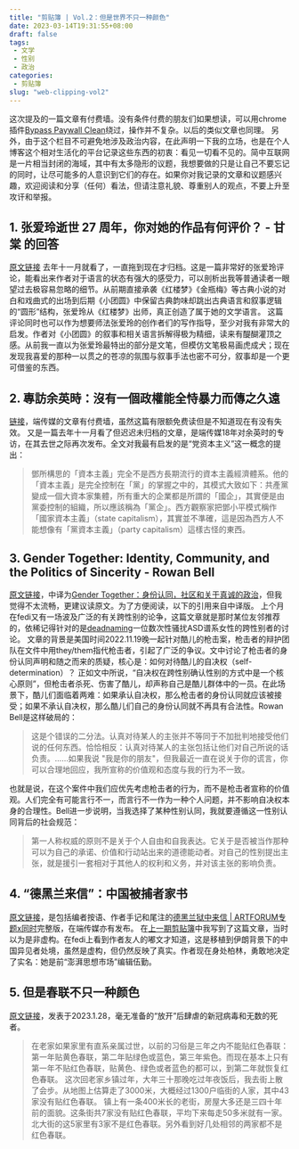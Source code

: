 ```yaml
---
title: "剪贴簿 | Vol.2：但是世界不只一种颜色"
date: 2023-03-14T19:31:55+08:00
draft: false
tags: 
 - 文学
 - 性别
 - 政治
categories: 
 - 剪贴簿
slug: "web-clipping-vol2"
---
```


这次提及的一篇文章有付费墙。没有条件付费的朋友们如果想读，可以用chrome插件[Bypass Paywall Clean](https://gitlab.com/magnolia1234/bypass-paywalls-chrome-clean)绕过，操作并不复杂。以后的类似文章也同理。
另外，由于这个栏目不可避免地涉及政治内容，在此声明一下我的立场，也是在个人博客这个相对生活化的平台记录这些东西的初衷：看见一切看不见的。简中互联网是一片相当封闭的海域，其中有太多隐形的议题，我想要做的只是让自己不要忘记的同时，让尽可能多的人意识到它们的存在。如果你对我记录的文章和议题感兴趣，欢迎阅读和分享（任何）看法，但请注意礼貌、尊重别人的观点，不要上升至攻讦和举报。

## 1. 张爱玲逝世 27 周年，你对她的作品有何评价？ - 甘棠 的回答
[原文链接](https://www.zhihu.com/question/552016449/answer/2670938879)
去年十一月就看了，一直拖到现在才归档。这是一篇非常好的张爱玲评论，能看出来作者对于语言的状态有强大的感受力，可以剖析出我等普通读者一眼望过去极容易忽略的细节。从前期直接承袭《红楼梦》《金瓶梅》等古典小说的对白和戏曲式的出场到后期《小团圆》中保留古典韵味却跳出古典语言和叙事逻辑的“圆形”结构，张爱玲从《红楼梦》出师，真正创造了属于她的文学语言。
这篇评论同时也可以作为想要师法张爱玲的创作者们的写作指导，至少对我有非常大的启发。作者对《小团圆》的叙事和相关语言拆解得极为精细，读来有醍醐灌顶之感。从前我一直以为张爱玲最特出的部分是文笔，但模仿文笔极易画虎成犬；现在发现我喜爱的那种一以贯之的苍凉的氛围与叙事手法也密不可分，叙事却是一个更可借鉴的东西。

## 2. 專訪余英時：沒有一個政權能全恃暴力而傳之久遠
[链接](https://theinitium.com/article/20180806-interview-luosiling-yuyingshi-china-regime/invite_token/LzapsncfRN)，端传媒的文章有付费墙，虽然这篇有限额免费读但是不知道现在有没有失效。
又是一篇去年十一月看了但迟迟未归档的文章，是端传媒18年对余英时的专访，在其去世之际再次发布。全文对我最有启发的是“党资本主义”这一概念的提出：
>鄧所構思的「資本主義」完全不是西方長期流行的資本主義經濟體系。他的「資本主義」是完全控制在「黨」的掌握之中的，其模式大致如下：共產黨變成一個大資本家集體，所有重大的企業都是所謂的「國企」，其實便是由黨委控制的組織，所以應該稱為「黨企」。西方觀察家把鄧小平模式稱作「國家資本主義」（state capitalism），其實並不準確，這是因為西方人不能想像有「黨資本主義」（party capitalism）這樣古怪的東西。

## 3. Gender Together: Identity, Community, and the Politics of Sincerity - Rowan Bell
[原文链接](https://blog.apaonline.org/2023/01/11/gender-together-identity-community-and-the-politics-of-sincerity/)，中译为[Gender Together：身份认同，社区和关于真诚的政治](https://mp.weixin.qq.com/s/jRkoFIf2SrLMjG1p_ib1Ow)，但我觉得不太流畅，更建议读原文。为了方便阅读，以下的引用来自中译版。
上个月在fedi又有一场波及广泛的有关跨性别的论争，这篇文章就是那时某位友邻推荐的，依稀记得针对的是[deadnaming](https://en.wikipedia.org/wiki/Deadnaming)一位数次性骚扰ASD谱系女性的跨性别者的讨论。
文章的背景是美国时间2022.11.19晚一起针对酷儿的枪击案，枪击者的辩护团队在文件中用they/them指代枪击者，引起了广泛的争议。文中讨论了枪击者的身份认同声明和随之而来的质疑，核心是：如何对待酷儿的自决权（self-determination）？
正如文中所说，“自决权在跨性别确认性别的方式中是一个核心原则”，但枪击者杀死、伤害了酷儿，却声称自己是酷儿群体中的一员。在此场景下，酷儿们面临着两难：如果承认自决权，那么枪击者的身份认同就应该被接受；如果不承认自决权，那么酷儿们自己的身份认同就不再具有合法性。Rowan Bell是这样破局的：
>这是个错误的二分法。认真对待某人的主张并不等同于不加批判地接受他们说的任何东西。恰恰相反：认真对待某人的主张包括让他们对自己所说的话负责。……如果我说 "我是你的朋友"，但我最近一直在说关于你的谎言，你可以合理地回应，我所宣称的价值观和态度与我的行为不一致。

也就是说，在这个案件中我们应优先考虑枪击者的行为，而不是枪击者宣称的价值观。人们完全有可能言行不一，而言行不一作为一种个人问题，并不影响自决权本身的合理性。Bell进一步说明，当我选择了某种性别认同，我就要遵循这一性别认同背后的社会规范：
>第一人称权威的原则不是关于个人自由和自我表达。它关于是否被当作那种可以为自己的承诺、价值和行动站出来的道德能动者。对自己的性别提出主张，就是援引一套相对于其他人的权利和义务，并对该主张的影响负责。

## 4. “德黑兰来信”：中国被捕者家书
[原文链接](https://women4china.substack.com/p/dd4)，是包括编者按语、作者手记和尾注的[德黑兰狱中来信 | ARTFORUM专题x同时](https://mp.weixin.qq.com/s/QDryXU6SwGZz-sAudE4vLA)完整版，在端传媒亦有发布。
在[上一期剪贴簿](https://cloudforent.online/posts/%E5%89%AA%E8%B4%B4%E7%B0%BF-vol.1%E5%85%AC%E6%B0%91%E6%9C%89%E6%97%A0%E4%B9%89%E5%8A%A1%E6%9C%8D%E4%BB%8E%E5%9B%BD%E5%AE%B6/#:~:text=3.%20%E5%BE%B7%E9%BB%91%E5%85%B0%E7%8B%B1%E4%B8%AD%E6%9D%A5%E4%BF%A1%20%7C%20ARTFORUM%20%E4%B8%93%E9%A2%98%20x%20%E5%90%8C%E6%97%B6%20%2D%20%E5%90%8C%E6%97%B6%20hxotnongd%20%26%20ARTFORUM%20%E4%B8%AD%E6%96%87%E7%BD%91)中我写到了这篇文章，当时以为是非虚构。在fedi上看到作者友人的嘟文才知道，这是移植到伊朗背景下的中国异见者处境，虽然是虚构，但仍然反映了真实。作者现在身处柏林，勇敢地决定了实名：她是前“澎湃思想市场”编辑伍勤。

## 5. 但是春联不只一种颜色
[原文链接](https://mp.weixin.qq.com/s/XQeYHUe31qAvzXV0FrXlMQ)，发表于2023.1.28，毫无准备的“放开”后肆虐的新冠病毒和无数的死者。
>在老家如果家里有直系亲属过世，以前的习俗是三年之内不能贴红色春联：第一年贴黄色春联，第二年贴绿色或蓝色，第三年紫色。而现在基本上只有第一年不贴红色春联，贴黄色、绿色或者蓝色的都可以，到第二年就恢复红色春联。
>这次回老家乡镇过年，大年三十那晚吃过年夜饭后，我去街上散了会步。从地图上估算走了3000米，大概经过1300户临街的人家，其中43家没有贴红色春联。
>镇上有一条400米长的老街，房屋大多还是三四十年前的面貌。这条街共7家没有贴红色春联，平均下来每走50多米就有一家。北大街的这5家里有3家不是红色春联。另外看到好几处相邻的两家都不是红色春联。